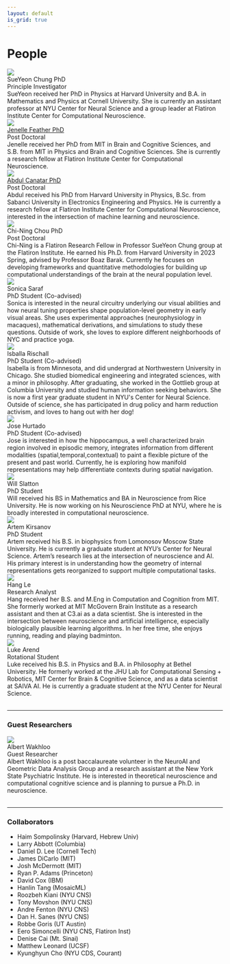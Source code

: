 ```yaml
---
layout: default
is_grid: true
---
```


<div class="container">

<h1> People </h1>

<div class="cards">
<div id="profile" class="card">
    <img id="profile-img" class="card-img" src="{{site.baseurl | prepend:site.url}}assets/img/sueyeon-chung.jpg"/>
    <div id="person" class="card-title"> <!----Title---> SueYeon Chung PhD</div> 
    <div id="person" class="card-subtitle"> <!----Title---> Principle Investigator </div> 
    <div id="person" class="card-body">SueYeon received her PhD in Physics at Harvard University and B.A. in Mathematics and Physics at Cornell University. She is currently an assistant professor at NYU Center for Neural Science and a group leader at Flatiron Institute Center for Computational Neuroscience.</div>
</div>

<div id="profile" class="card">
    <img id="profile-img" class="card-img" src="{{site.baseurl | prepend:site.url}}assets/img/jenelle-feather.jpg"/>
    <div id="person" class="card-title"> <!----Title---> <a href="https://www.jenellefeather.com/">Jenelle Feather PhD</a></div>
    <div id="person" class="card-subtitle"> <!----Title---> Post Doctoral</div> 
    <div id="person" class="card-body"> <!--Description--> Jenelle received her PhD from MIT in Brain and Cognitive Sciences, and S.B. from MIT in Physics and Brain and Cognitive Sciences. She is currently a research fellow at Flatiron Institute Center for Computational Neuroscience.</div>
</div>

<div id="profile" class="card">
    <img id="profile-img" class="card-img" src="{{site.baseurl | prepend:site.url}}assets/img/abdul-headshot.png"/>
    <div id="person" class="card-title"> <!----Title---> <a href="https://scholar.google.com/citations?user=_F4TER8AAAAJ&hl=en">Abdul Canatar PhD</a></div>
    <div id="person" class="card-subtitle"> <!----Title---> Post Doctoral</div> 
    <div id="person" class="card-body"> <!--Description--> Abdul received his PhD from Harvard University in Physics, B.Sc. from Sabanci University in Electronics Engineering and Physics. He is currently a research fellow at Flatiron Institute Center for Computational Neuroscience, interested in the intersection of machine learning and neuroscience. </div>
</div>

<div id="profile" class="card">
    <img id="profile-img" class="card-img" src="{{site.baseurl | prepend:site.url}}assets/img/chi-ning-chou.png"/>
    <div id="person" class="card-title"> <!----Title---> Chi-Ning Chou PhD</div>
    <div id="person" class="card-subtitle"> <!----Title---> Post Doctoral</div> 
    <div id="person" class="card-body"> <!--Description--> Chi-Ning is a Flatiron Research Fellow in Professor SueYeon Chung group at the Flatiron Institute. He earned his Ph.D. from Harvard University in 2023 Spring, advised by Professor Boaz Barak. Currently he focuses on developing frameworks and quantitative methodologies for building up computational understandings of the brain at the neural population level. </div>
</div>

<div id="profile" class="card">
    <img id="profile-img" class="card-img" src="{{site.baseurl | prepend:site.url}}assets/img/sonica-saraf.jpg"/>
    <div id="person" class="card-title"> <!----Title---> Sonica Saraf</div>
    <div id="person" class="card-subtitle"> <!----Title---> PhD Student (Co-advised)</div> 
    <div id="person" class="card-body"> <!--Description--> Sonica is interested in the neural circuitry underlying our visual abilities and how neural tuning properties shape population-level geometry in early visual areas.  She uses experimental approaches (neurophysiology in macaques), mathematical derivations, and simulations to study these questions. Outside of work, she loves to explore different neighborhoods of NYC and practice yoga.</div>
</div>


<div id="profile" class="card">
    <img id="profile-img" class="card-img" src="{{site.baseurl | prepend:site.url}}assets/img/isabella-rischall.jpg"/>
    <div id="person" class="card-title"> <!----Title---> Isballa Rischall</div>
    <div id="person" class="card-subtitle"> <!----Title---> PhD Student (Co-advised)</div> 
    <div id="person" class="card-body"> <!--Description--> Isabella is from Minnesota, and did undergrad at Northwestern University in Chicago. She studied biomedical engineering and integrated sciences, with a minor in philosophy. After graduating, she worked in the Gottlieb group at Columbia University and studied human information seeking behaviors. She is now a first year graduate student in NYU's Center for Neural Science. Outside of science, she has participated in drug policy and harm reduction activism, and loves to hang out with her dog!</div>
</div>

<div id="profile" class="card">
    <img id="profile-img" class="card-img" src="{{site.baseurl | prepend:site.url}}assets/img/Jose Rafael Hurtado.jpg"/>
    <div id="person" class="card-title"> <!----Title---> Jose Hurtado </div>
    <div id="person" class="card-subtitle"> <!----Title---> PhD Student (Co-advised)</div> 
    <div id="person" class="card-body"> <!--Description--> Jose is interested in how the hippocampus, a well characterized brain region involved in episodic memory, integrates information from different modalities (spatial,temporal,contextual) to paint a flexible picture of the present and past world. Currently, he is exploring how manifold representations may help differentiate contexts during spatial navigation.</div>
</div>

<div id="profile" class="card">
    <img id="profile-img" class="card-img" src="{{site.baseurl | prepend:site.url}}assets/img/will-slatton.jpg"/>
    <div id="person" class="card-title"> <!----Title--->  Will Slatton </div>
    <div id="person" class="card-subtitle"> <!----Title---> PhD Student </div> 
    <div id="person" class="card-body"> <!--Description--> Will received his BS in Mathematics and BA in Neuroscience from Rice University. He is now working on his Neuroscience PhD at NYU, where he is broadly interested in computational neuroscience.</div>
</div>

<div id="profile" class="card">
    <img id="profile-img" class="card-img" src="{{site.baseurl | prepend:site.url}}assets/img/artem-kirsanov.jpg"/>
    <div id="person" class="card-title"> <!----Title--->  Artem Kirsanov </div>
    <div id="person" class="card-subtitle"> <!----Title---> PhD Student </div>
    <div id="person" class="card-body"> <!--Description-->Artem received his B.S. in biophysics from Lomonosov Moscow State University. He is currently a graduate student at NYU’s Center for Neural Science. Artem’s research lies at the intersection of neuroscience and AI. His primary interest is in understanding how the geometry of internal representations gets reorganized to support multiple computational tasks.</div>
</div>

<div id="profile" class="card">
    <img id="profile-img" class="card-img" src="{{site.baseurl | prepend:site.url}}assets/img/HangLe_photo.png"/>
    <div id="person" class="card-title"> <!----Title--->  Hang Le </div>
    <div id="person" class="card-subtitle"> <!----Title---> Research Analyst </div> 
    <div id="person" class="card-body"> <!--Description--> Hang received her B.S. and M.Eng in Computation and Cognition from MIT. She formerly worked at MIT McGovern Brain Institute as a research assistant and then at C3.ai as a data scientist. She is interested in the intersection between neuroscience and artificial intelligence, especially biologically plausible learning algorithms. In her free time, she enjoys running, reading and playing badminton.</div>
</div>

<div id="profile" class="card">
    <img id="profile-img" class="card-img" src="{{site.baseurl | prepend:site.url}}assets/img/luke-arend.jpg"/>
    <div id="person" class="card-title"> <!----Title--->  Luke Arend </div>
    <div id="person" class="card-subtitle"> <!----Title---> Rotational Student </div> 
    <div id="person" class="card-body"> <!--Description--> Luke received his B.S. in Physics and B.A. in Philosophy at Bethel University. He formerly worked at the JHU Lab for Computational Sensing + Robotics, MIT Center for Brain & Cognitive Science, and as a data scientist at SAIVA AI. He is currently a graduate student at the NYU Center for Neural Science.</div>
</div>
</div>

<br>
<hr>
<h3>Guest Researchers</h3>
<div class="cards"> 
<div id="profile" class="card">
    <img id="profile-img" class="card-img" src="{{site.baseurl | prepend:site.url}}assets/img/albert-wakhloo.jpg"/>
    <div id="person" class="card-title"> <!----Title---> Albert Wakhloo</div>
    <div id="person" class="card-subtitle"> <!----Title---> Guest Researcher</div> 
    <div id="person" class="card-body"> <!--Description--> Albert Wakhloo is a post baccalaureate volunteer in the NeuroAI and Geometric Data Analysis Group and a research assistant at the New York State Psychiatric Institute. He is interested in theoretical neuroscience and computational cognitive science and is planning to pursue a Ph.D. in neuroscience. </div>
</div>

</div>

<br>
<hr>
<h3>Collaborators</h3>
<ul>
<li> Haim Sompolinsky (Harvard, Hebrew Univ) </li>
<li> Larry Abbott (Columbia) </li>
<li> Daniel D. Lee (Cornell Tech) </li>
<li> James DiCarlo (MIT) </li>
<li> Josh McDermott (MIT) </li>
<li> Ryan P. Adams (Princeton) </li>
<li> David Cox (IBM) </li>
<li> Hanlin Tang (MosaicML) </li>
<li> Roozbeh Kiani (NYU CNS) </li>
<li> Tony Movshon (NYU CNS) </li>
<li> Andre Fenton (NYU CNS) </li>
<li> Dan H. Sanes (NYU CNS) </li>
<li> Robbe Goris (UT Austin) </li>
<li> Eero Simoncelli (NYU CNS, Flatiron Inst) </li>
<li> Denise Cai (Mt. Sinai) </li>
<li> Matthew Leonard (UCSF) </li>
<li> Kyunghyun Cho (NYU CDS, Courant) </li>
</ul>


</div>
